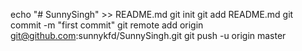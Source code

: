echo "# SunnySingh" >> README.md
git init
git add README.md
git commit -m "first commit"
git remote add origin git@github.com:sunnykfd/SunnySingh.git
git push -u origin master
